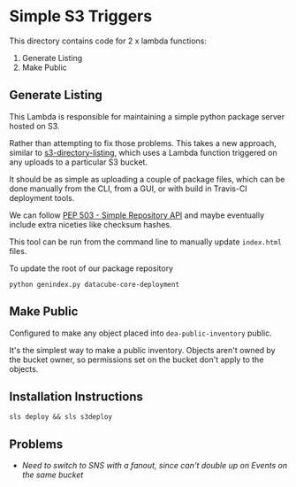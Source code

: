 # Simple S3 Triggers

This directory contains code for 2 x lambda functions:

1. Generate Listing
2. Make Public

## Generate Listing

This Lambda is responsible for maintaining a simple python package
server hosted on S3.

Rather than attempting to fix those problems. This takes a new approach,
similar to [s3-directory-listing](https://github.com/razorjack/s3-directory-listing),
which uses a Lambda function triggered on any uploads to a particular S3 bucket.

It should be as simple as uploading a couple of package files, which can
be done manually from the CLI, from a GUI, or with build in Travis-CI
deployment tools.

We can follow [PEP 503 - Simple Repository API](https://www.python.org/dev/peps/pep-0503/)
and maybe eventually include extra niceties like checksum hashes.

This tool can be run from the command line to manually update `index.html` files.

To update the root of our package repository

    python genindex.py datacube-core-deployment

## Make Public

Configured to make any object placed into `dea-public-inventory` public.

It's the simplest way to make a public inventory. Objects aren't owned by the bucket owner,
so permissions set on the bucket don't apply to the objects.





## Installation Instructions


```shell
sls deploy && sls s3deploy
```


## Problems

 * _Need to switch to SNS with a fanout, since can't double up on
Events on the same bucket_

